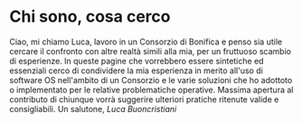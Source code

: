 # Chi sono, cosa cerco

Ciao, mi chiamo Luca, lavoro in un Consorzio di Bonifica e penso sia utile cercare il confronto con altre realtà simili alla mia, per un fruttuoso scambio di esperienze. 
In queste pagine che vorrebbero essere sintetiche ed essenziali cerco di condividere la mia esperienza in merito all'uso di software OS nell'ambito di un Consorzio e le varie soluzioni che ho adottoto o implementato per le relative problematiche operative.
Massima apertura al contributo di chiunque vorrà suggerire ulteriori pratiche ritenute valide e consigliabili.
Un salutone, *Luca Buoncristiani*